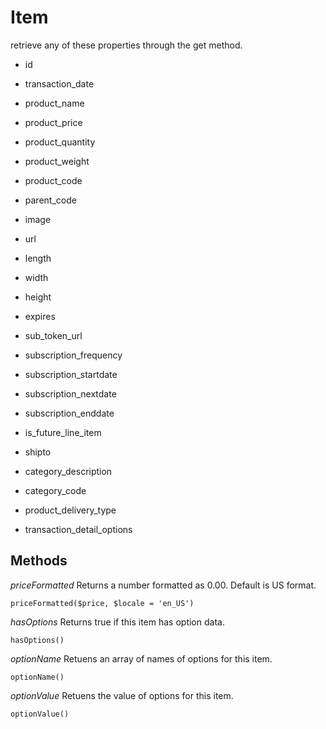 # Item

retrieve any of these properties through the get method.

* id
* transaction_date

* product_name
* product_price
* product_quantity
* product_weight
* product_code
* parent_code
* image
* url
* length
* width
* height
* expires

* sub_token_url
* subscription_frequency
* subscription_startdate
* subscription_nextdate
* subscription_enddate

* is_future_line_item
* shipto
* category_description
* category_code
* product_delivery_type

* transaction_detail_options


## Methods

*priceFormatted*
Returns a number formatted as 0.00. Default is US format.

```
priceFormatted($price, $locale = 'en_US')
```

*hasOptions*
Returns true if this item has option data.
```
hasOptions()
```

*optionName*
Retuens an array of names of options for this item.

```
optionName()
```

*optionValue*
Retuens the value of options for this item.

```
optionValue()
```